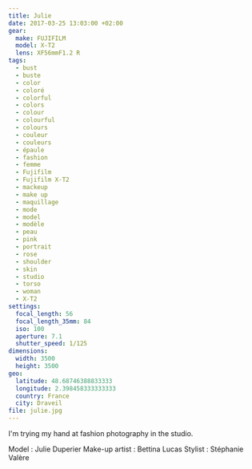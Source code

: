 ```yaml
---
title: Julie
date: 2017-03-25 13:03:00 +02:00
gear:
  make: FUJIFILM
  model: X-T2
  lens: XF56mmF1.2 R
tags:
  - bust
  - buste
  - color
  - coloré
  - colorful
  - colors
  - colour
  - colourful
  - colours
  - couleur
  - couleurs
  - épaule
  - fashion
  - femme
  - Fujifilm
  - Fujifilm X-T2
  - mackeup
  - make up
  - maquillage
  - mode
  - model
  - modèle
  - peau
  - pink
  - portrait
  - rose
  - shoulder
  - skin
  - studio
  - torso
  - woman
  - X-T2
settings:
  focal_length: 56
  focal_length_35mm: 84
  iso: 100
  aperture: 7.1
  shutter_speed: 1/125
dimensions:
  width: 3500
  height: 3500
geo:
  latitude: 48.68746388833333
  longitude: 2.398458333333333
  country: France
  city: Draveil
file: julie.jpg
---
```


I'm trying my hand at fashion photography in the studio.

Model : Julie Duperier
Make-up artist : Bettina Lucas
Stylist : Stéphanie Valère
